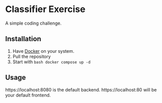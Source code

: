 # Classifier Exercise

A simple coding challenge.

## Installation

1. Have [Docker](https://www.docker.com/) on your system.
2. Pull the repository
3. Start with ```bash docker compose up -d```

## Usage

https://localhost:8080 is the default backend.
https://localhost:80 will be your default frontend.